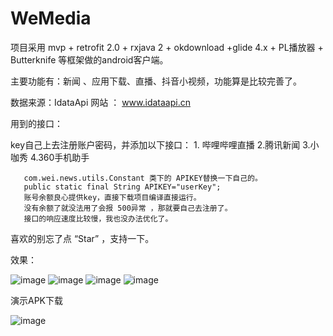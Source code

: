 # WeMedia
项目采用
  mvp + retrofit 2.0 + rxjava 2 + okdownload +glide 4.x + PL播放器 + Butterknife 等框架做的android客户端。




主要功能有：新闻 、应用下载、直播、抖音小视频，功能算是比较完善了。





数据来源：IdataApi  网站 ： www.idataapi.cn

用到的接口：

key自己上去注册账户密码，并添加以下接口：
                      1. 哔哩哔哩直播
                      2.腾讯新闻
                      3.小咖秀
                      4.360手机助手
                      
                      
                      
       com.wei.news.utils.Constant 类下的 APIKEY替换一下自己的。
       public static final String APIKEY="userKey";
       账号余额良心提供key，直接下载项目编译直接运行。
       没有余额了就没法用了会报 500异常 ，那就要自己去注册了。
       接口的响应速度比较慢，我也没办法优化了。
       

  喜欢的别忘了点 “Star” ，支持一下。
 
 效果：
 
 ![image](https://github.com/laiweifeng/WeMedia/blob/master/screenPicture/20181214_114043.gif)
 ![image](https://github.com/laiweifeng/WeMedia/blob/master/screenPicture/20181214_114146.gif)
 ![image](https://github.com/laiweifeng/WeMedia/blob/master/screenPicture/20181214_114313.gif)
 ![image](https://github.com/laiweifeng/WeMedia/blob/master/screenPicture/20181214_114330.gif)
 
 演示APK下载
 
 
  ![image](https://github.com/laiweifeng/WeMedia/blob/master/screenPicture/1544769249.png)

 
 

       
       


